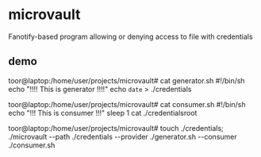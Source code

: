# microvault
Fanotify-based program allowing or denying access to file with credentials

## demo
toor@laptop:/home/user/projects/microvault# cat generator.sh 
#!/bin/sh
echo "!!!! This is generator !!!!"
echo `date`  > ./credentials

toor@laptop:/home/user/projects/microvault# cat consumer.sh 
#!/bin/sh
echo "!!! This is consumer !!!"
sleep 1
cat ./credentialsroot

toor@laptop:/home/user/projects/microvault# touch ./credentials; ./microvault --path ./credentials --provider ./generator.sh --consumer ./consumer.sh


